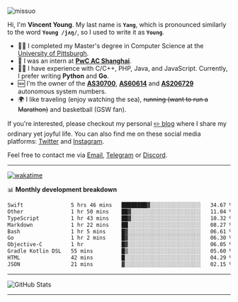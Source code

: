 <p align="left"> <img src="https://komarev.com/ghpvc/?username=missuo&label=Profile%20views&color=0e75b6&style=flat" alt="missuo" /> </p>

Hi, I'm **Vincent Young**. My last name is **`Yang`**, which is pronounced similarly to the word **`Young /jʌŋ/`**, so I used to write it as **`Young`**.

- 👨‍🎓 I completed my Master's degree in Computer Science at the [University of Pittsburgh](https://www.pitt.edu).
- 💼 I was an intern at **[PwC AC Shanghai](https://www.linkedin.com/company/pwc-ac-shanghai/)**.
- 👨‍💻 I have experience with C/C++, PHP, Java, and JavaScript. Currently, I prefer writing **Python** and **Go**.
- 🆕 I'm the owner of the **[AS30700](https://bgp.tools/as/30700)**, **[AS60614](https://bgp.tools/as/60614)** and **[AS206729](https://bgp.tools/as/206729)** autonomous system numbers.
- 🌍 I like traveling (enjoy watching the sea), ~~running (want to run a Marathon)~~ and basketball (GSW fan).

If you're interested, please checkout my personal [✏️ blog](https://missuo.me/) where I share my ordinary yet joyful life. You can also find me on these social media platforms: [Twitter](https://twitter.com/m1ssuo) and [Instagram](https://www.instagram.com/missuo.me).

Feel free to contact me via <a href="mailto:me@owo.nz">Email</a>, [Telegram](https://t.me/missuo) or [Discord](https://discordapp.com/users/missuo#7448).

-------

[![wakatime](https://wakatime.com/badge/user/c13cd961-40ca-417a-afb6-1f9ea8ac295c.svg)](https://wakatime.com/@missuo)

📊 **Monthly development breakdown**
<!--START_SECTION:waka-->

```txt
Swift               5 hrs 46 mins   ████████▓░░░░░░░░░░░░░░░░   34.67 %
Other               1 hr 50 mins    ██▓░░░░░░░░░░░░░░░░░░░░░░   11.04 %
TypeScript          1 hr 43 mins    ██▓░░░░░░░░░░░░░░░░░░░░░░   10.32 %
Markdown            1 hr 22 mins    ██░░░░░░░░░░░░░░░░░░░░░░░   08.27 %
Bash                1 hr 5 mins     █▓░░░░░░░░░░░░░░░░░░░░░░░   06.61 %
Go                  1 hr 2 mins     █▓░░░░░░░░░░░░░░░░░░░░░░░   06.30 %
Objective-C         1 hr            █▓░░░░░░░░░░░░░░░░░░░░░░░   06.05 %
Gradle Kotlin DSL   55 mins         █▒░░░░░░░░░░░░░░░░░░░░░░░   05.60 %
HTML                42 mins         █░░░░░░░░░░░░░░░░░░░░░░░░   04.29 %
JSON                21 mins         ▓░░░░░░░░░░░░░░░░░░░░░░░░   02.15 %
```

<!--END_SECTION:waka-->

-------

![GitHub Stats](https://github-readme-stats-opal-alpha-76.vercel.app/api?username=missuo&show_icons=true&theme=transparent)

-------

